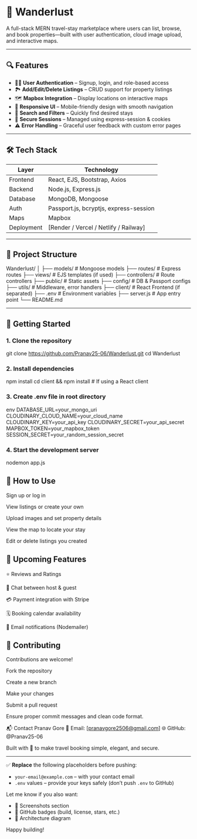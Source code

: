 # 🚀 Wanderlust

A full-stack MERN travel-stay marketplace where users can list, browse, and book properties—built with user authentication, cloud image upload, and interactive maps.

---

## 🔍 Features

- 🧑‍💼 **User Authentication** – Signup, login, and role-based access  
- 🏞 **Add/Edit/Delete Listings** – CRUD support for property listings  
- 🗺 **Mapbox Integration** – Display locations on interactive maps  
- 📱 **Responsive UI** – Mobile-friendly design with smooth navigation  
- 🔎 **Search and Filters** – Quickly find desired stays  
- 🔐 **Secure Sessions** – Managed using express-session & cookies  
- ⚠ **Error Handling** – Graceful user feedback with custom error pages

---

## 🛠️ Tech Stack

| Layer        | Technology                                 |
|--------------|---------------------------------------------|
| Frontend     | React, EJS, Bootstrap, Axios               |
| Backend      | Node.js, Express.js                        |
| Database     | MongoDB, Mongoose                          |
| Auth         | Passport.js, bcryptjs, express-session     |
| Maps         | Mapbox                                     |
| Deployment   | [Render / Vercel / Netlify / Railway]      |

---

## 📂 Project Structure

Wanderlust/
│
├── models/ # Mongoose models
├── routes/ # Express routes
├── views/ # EJS templates (if used)
├── controllers/ # Route controllers
├── public/ # Static assets
├── config/ # DB & Passport configs
├── utils/ # Middleware, error handlers
├── client/ # React Frontend (if separated)
├── .env # Environment variables
├── server.js # App entry point
└── README.md

---

## 🚀 Getting Started

### 1. Clone the repository
git clone https://github.com/Pranav25-06/Wanderlust.git
cd Wanderlust
### 2. Install dependencies
npm install
cd client && npm install     # If using a React client
### 3. Create .env file in root directory
env
DATABASE_URL=your_mongo_uri
CLOUDINARY_CLOUD_NAME=your_cloud_name
CLOUDINARY_KEY=your_api_key
CLOUDINARY_SECRET=your_api_secret
MAPBOX_TOKEN=your_mapbox_token
SESSION_SECRET=your_random_session_secret
### 4. Start the development server
nodemon app.js

## 🧪 How to Use
Sign up or log in

View listings or create your own

Upload images and set property details

View the map to locate your stay

Edit or delete listings you created

## 🔮 Upcoming Features
⭐ Reviews and Ratings

💬 Chat between host & guest

💳 Payment integration with Stripe

🗓 Booking calendar availability

📩 Email notifications (Nodemailer)

## 🤝 Contributing
Contributions are welcome!

Fork the repository

Create a new branch

Make your changes

Submit a pull request

Ensure proper commit messages and clean code format.

📬 Contact
Pranav Gore
📧 Email: [pranavgore2506@gmail.com]
🌐 GitHub: @Pranav25-06

Built with 💖 to make travel booking simple, elegant, and secure.

---

✅ **Replace** the following placeholders before pushing:

- `your-email@example.com` – with your contact email
- `.env` values – provide your keys safely (don’t push `.env` to GitHub)

Let me know if you also want:

- 📸 Screenshots section
- 🚦 GitHub badges (build, license, stars, etc.)
- 📁 Architecture diagram

Happy building!
